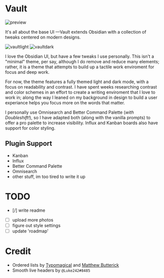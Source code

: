 # Vault

![preview](https://user-images.githubusercontent.com/87339163/195758768-a7406641-5928-4290-a96e-8524b1d1d787.png)

It's all about the base UI —Vault extends Obsidian with a collection of tweaks centered on modern designs.

![vaultlight](https://user-images.githubusercontent.com/87339163/195751012-f5be3737-3e2a-4862-a00e-347184c880bd.png)
![vaultdark](https://user-images.githubusercontent.com/87339163/195751018-b6cc7649-96c1-402b-b61c-bc0d9a4b12d1.png)

I love the Obsidian UI, but have a few tweaks I use personally. This isn't a "minimal" theme, per say, although I do remove and reduce many elements; rather, it is a theme that attempts to build up a tactile work enviroment for focus and deep work.

For now, the theme features a fully themed light and dark mode, with a focus on readability and contrast. I have spent weeks researching contrast and color schemes in an effort to create a writing enviroment that I love to work in; along the way I leaned on my background in design to build a user experiance helps you focus more on the words that matter.

I personally use Omnisearch and Better Command Palette (_with Doubleshift!_), so I have adapted both (along with the vanilla prompts) to offer a pro palette to increase visibility. Influx and Kanban boards also have support for color styling.

## Plugin Support
- Kanban
- Influx
- Better Command Palette
- Omnisearch
- other stuff, im too tired to write it up

# TODO
- [/] write readme
- [ ] upload more photos
- [ ] figure out style settings
- [ ] update 'roadmap'

# Credit
- Ordered lists by [Typomagical](https://github.com/hungsu/typomagical-obsidian) and [Matthew Butterick](https://practicaltypography.com/concourse-index.html)
- Smooth live headers by `@Luke242#8485`
